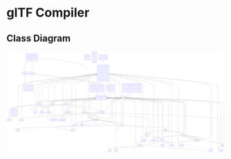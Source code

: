 # glTF Compiler

## Class Diagram

[![Compiler Class Diagram](compiler_classes.svg)](compiler_classes.svg)
